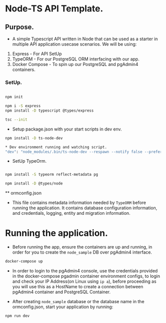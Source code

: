 # Node-TS API Template.

## Purpose.
* A simple Typescript API written in Node that can be used as a starter in multiple API application usecase scenarios. We will be using:
1. Express - For API SetUp
1. TypeORM - For our PostgreSQL ORM interfacing with our app.
1. Docker Compose - To spin up our PostgreSQL and pgAdmin4 containers.

### SetUp.

```sh

npm init

npm i -S express
npm install -D typescript @types/express

tsc --init

```

* Setup package.json with your start scripts in dev env.

```sh
npm install -D ts-node-dev

* Dev environment running and watching script.
"dev": "node_modules/.bin/ts-node-dev --respawn --notify false --prefer-ts --ignore-watch node_modules -- src/app.ts "

```

* SetUp TypeOrm.
```sh

npm install -S typeorm reflect-metadata pg

npm install -D @types/node

```

** ormconfig.json

* This file contains metadata information needed by `TypeORM` before running the application. It contains database configuration information, and credentials, logging, entity and migration information.


# Running the application.

* Before running the app, ensure the containers are up and running, in order for you to create the `node_sample` DB over pgAdmin4 interface.

```sh
docker-compose up
```

* In order to login to the pgAdmin4 console, use the credentials provided in the docker-compose pgadmin container environment configs, to login and check your IP Address(on Linux using `ip a`), before proceeding as you will use this as a HostName to create a connection between pgAdmin4 container and PostgreSQL Container.

* After creating `node_sample` database or the database name in the ormconfig.json, start your application by running:


```sh
npm run dev
```
















